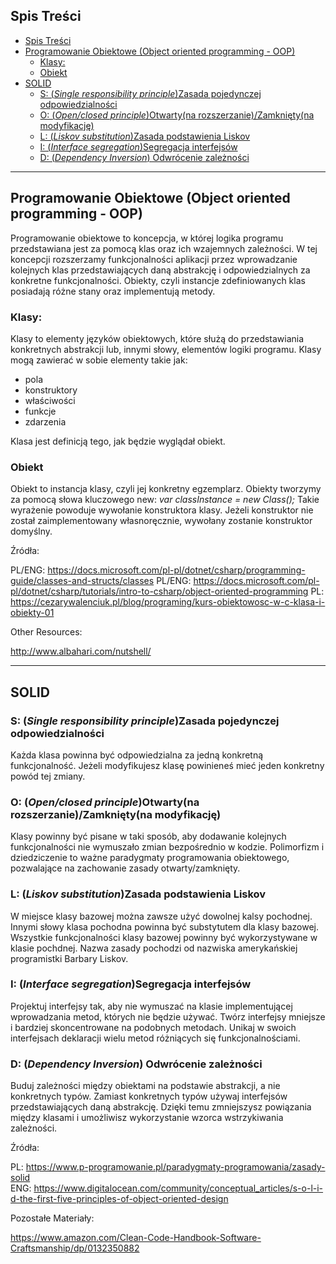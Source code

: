 ## Spis Treści
- [Spis Treści](#spis-treści)
- [Programowanie Obiektowe (Object oriented programming - OOP)](#programowanie-obiektowe-object-oriented-programming---oop)
  - [Klasy:](#klasy)
  - [Obiekt](#obiekt)
- [SOLID](#solid)
  - [S: (*Single responsibility principle*)Zasada pojedynczej odpowiedzialności](#s-single-responsibility-principlezasada-pojedynczej-odpowiedzialności)
  - [O: (*Open/closed principle*)Otwarty(na rozszerzanie)/Zamknięty(na modyfikację)](#o-openclosed-principleotwartyna-rozszerzaniezamkniętyna-modyfikację)
  - [L: (*Liskov substitution*)Zasada podstawienia Liskov](#l-liskov-substitutionzasada-podstawienia-liskov)
  - [I: (*Interface segregation*)Segregacja interfejsów](#i-interface-segregationsegregacja-interfejsów)
  - [D: (*Dependency Inversion*) Odwrócenie zależności](#d-dependency-inversion-odwrócenie-zależności)


***

## Programowanie Obiektowe (Object oriented programming - OOP)

Programowanie obiektowe to koncepcja, w której logika programu przedstawiana jest za pomocą klas oraz ich wzajemnych zależności. W tej koncepcji rozszerzamy funkcjonalności aplikacji przez wprowadzanie kolejnych klas przedstawiających daną abstrakcję i odpowiedzialnych za konkretne funkcjonalności. Obiekty, czyli instancje zdefiniowanych klas posiadają różne stany oraz implementują metody.

### Klasy:

Klasy to elementy języków obiektowych, które służą do przedstawiania konkretnych abstrakcji lub, innymi słowy, elementów logiki programu. Klasy mogą zawierać w sobie elementy takie jak:

* pola
* konstruktory
* właściwości
* funkcje
* zdarzenia

Klasa jest definicją tego, jak będzie wyglądał obiekt.

### Obiekt
Obiekt to instancja klasy, czyli jej konkretny egzemplarz. Obiekty tworzymy za pomocą słowa kluczowego new:
*var classInstance = new Class();*
Takie wyrażenie powoduje wywołanie konstruktora klasy. Jeżeli konstruktor nie został zaimplementowany własnoręcznie, wywołany zostanie konstruktor domyślny.

Źródła:

PL/ENG: https://docs.microsoft.com/pl-pl/dotnet/csharp/programming-guide/classes-and-structs/classes
PL/ENG: https://docs.microsoft.com/pl-pl/dotnet/csharp/tutorials/intro-to-csharp/object-oriented-programming
PL: https://cezarywalenciuk.pl/blog/programing/kurs-obiektowosc-w-c-klasa-i-obiekty-01


Other Resources:

http://www.albahari.com/nutshell/

***
## SOLID
### S: (*Single responsibility principle*)Zasada pojedynczej odpowiedzialności

Każda klasa powinna być odpowiedzialna za jedną konkretną funkcjonalność. Jeżeli modyfikujesz klasę powinieneś mieć jeden konkretny powód tej zmiany.


### O: (*Open/closed principle*)Otwarty(na rozszerzanie)/Zamknięty(na modyfikację)

Klasy powinny być pisane w taki sposób, aby dodawanie kolejnych funkcjonalności nie wymuszało zmian bezpośrednio w kodzie. Polimorfizm i dziedziczenie to ważne paradygmaty programowania obiektowego, pozwalające na zachowanie zasady otwarty/zamknięty.


### L: (*Liskov substitution*)Zasada podstawienia Liskov

W miejsce klasy bazowej można zawsze użyć dowolnej kalsy pochodnej. Innymi słowy klasa pochodna powinna być substytutem dla klasy bazowej. Wszystkie funkcjonalności klasy bazowej powinny być wykorzystywane w klasie pochdnej. Nazwa zasady pochodzi od nazwiska amerykańskiej programistki Barbary Liskov. 


### I: (*Interface segregation*)Segregacja interfejsów

Projektuj interfejsy tak, aby nie wymuszać na klasie implementującej wprowadzania metod, których nie będzie używać. Twórz interfejsy mniejsze i bardziej skoncentrowane na podobnych metodach. Unikaj w swoich interfejsach deklaracji wielu metod różniących się funkcjonalnościami.


### D: (*Dependency Inversion*) Odwrócenie zależności

Buduj zależności między obiektami na podstawie abstrakcji, a nie konkretnych typów. Zamiast konkretnych typów używaj interfejsów przedstawiających daną abstrakcję. Dzięki temu zmniejszysz powiązania między klasami i umożliwisz wykorzystanie wzorca wstrzykiwania zależności.

Źródła:

PL: https://www.p-programowanie.pl/paradygmaty-programowania/zasady-solid
<br>
ENG: https://www.digitalocean.com/community/conceptual_articles/s-o-l-i-d-the-first-five-principles-of-object-oriented-design

Pozostałe Materiały:

https://www.amazon.com/Clean-Code-Handbook-Software-Craftsmanship/dp/0132350882
